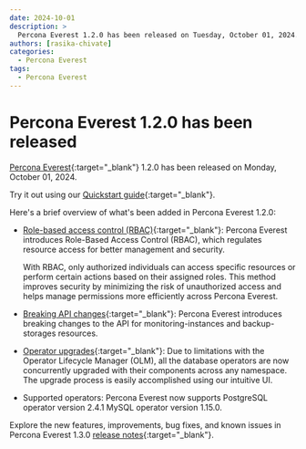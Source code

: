 ```yaml
---
date: 2024-10-01
description: >
  Percona Everest 1.2.0 has been released on Tuesday, October 01, 2024.
authors: [rasika-chivate]
categories:
  - Percona Everest
tags:
  - Percona Everest
---
```


# Percona Everest 1.2.0 has been released

<!-- more -->

[Percona Everest](https://docs.percona.com/everest/index.html){:target="_blank"} 1.2.0 has been released on Monday, October 01, 2024. 

Try it out using our [Quickstart guide](https://docs.percona.com/everest/quickstart-guide/quick-install.html){:target="_blank"}.

Here's a brief overview of what's been added in Percona Everest 1.2.0:

- [Role-based access control (RBAC)](https://docs.percona.com/everest/administer/rbac.html){:target="_blank"}: Percona Everest introduces Role-Based Access Control (RBAC), which regulates resource access for better management and security.

    With RBAC, only authorized individuals can access specific resources or perform certain actions based on their assigned roles. This method improves security by minimizing the risk of unauthorized access and helps manage permissions more efficiently across Percona Everest.

- [Breaking API changes](https://docs.percona.com/everest/api_rbac.html){:target="_blank"}: Percona Everest introduces breaking changes to the API for monitoring-instances and backup-storages resources.

- [Operator upgrades](https://docs.percona.com/everest/upgrade_operators.html?h=operator){:target="_blank"}: Due to limitations with the Operator Lifecycle Manager (OLM), all the database operators are now concurrently upgraded with their components across any namespace. The upgrade process is easily accomplished using our intuitive UI.

- Supported operators: Percona Everest now supports PostgreSQL operator version 2.4.1 MySQL operator version 1.15.0.

Explore the new features, improvements, bug fixes, and known issues in Percona Everest 1.3.0 [release notes](https://docs.percona.com/everest/release-notes/Percona-Everest-1.3.0-%282024-11-18%29.html){:target="_blank"}.